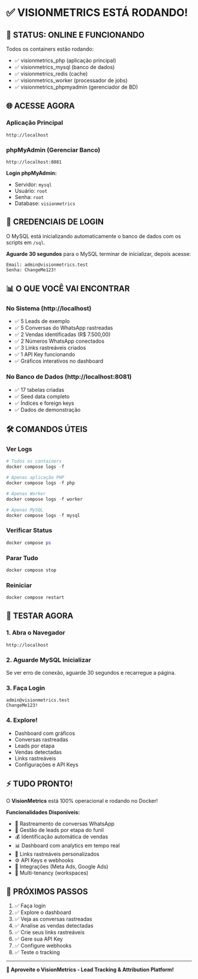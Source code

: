# ✅ VISIONMETRICS ESTÁ RODANDO!

## 🎉 STATUS: ONLINE E FUNCIONANDO

Todos os containers estão rodando:
- ✅ visionmetrics_php (aplicação principal)
- ✅ visionmetrics_mysql (banco de dados)
- ✅ visionmetrics_redis (cache)
- ✅ visionmetrics_worker (processador de jobs)
- ✅ visionmetrics_phpmyadmin (gerenciador de BD)

## 🌐 ACESSE AGORA

### Aplicação Principal
```
http://localhost
```

### phpMyAdmin (Gerenciar Banco)
```
http://localhost:8081
```

**Login phpMyAdmin:**
- Servidor: `mysql`
- Usuário: `root`
- Senha: `root`
- Database: `visionmetrics`

## 🔑 CREDENCIAIS DE LOGIN

O MySQL está inicializando automaticamente o banco de dados com os scripts em `/sql`.

**Aguarde 30 segundos** para o MySQL terminar de inicializar, depois acesse:

```
Email: admin@visionmetrics.test
Senha: ChangeMe123!
```

## 📊 O QUE VOCÊ VAI ENCONTRAR

### No Sistema (http://localhost)
- ✅ 5 Leads de exemplo
- ✅ 5 Conversas do WhatsApp rastreadas
- ✅ 2 Vendas identificadas (R$ 7.500,00)
- ✅ 2 Números WhatsApp conectados
- ✅ 3 Links rastreáveis criados
- ✅ 1 API Key funcionando
- ✅ Gráficos interativos no dashboard

### No Banco de Dados (http://localhost:8081)
- ✅ 17 tabelas criadas
- ✅ Seed data completo
- ✅ Índices e foreign keys
- ✅ Dados de demonstração

## 🛠️ COMANDOS ÚTEIS

### Ver Logs
```powershell
# Todos os containers
docker compose logs -f

# Apenas aplicação PHP
docker compose logs -f php

# Apenas Worker
docker compose logs -f worker

# Apenas MySQL
docker compose logs -f mysql
```

### Verificar Status
```powershell
docker compose ps
```

### Parar Tudo
```powershell
docker compose stop
```

### Reiniciar
```powershell
docker compose restart
```

## 🧪 TESTAR AGORA

### 1. Abra o Navegador
```
http://localhost
```

### 2. Aguarde MySQL Inicializar
Se ver erro de conexão, aguarde 30 segundos e recarregue a página.

### 3. Faça Login
```
admin@visionmetrics.test
ChangeMe123!
```

### 4. Explore!
- Dashboard com gráficos
- Conversas rastreadas
- Leads por etapa
- Vendas detectadas
- Links rastreáveis
- Configurações e API Keys

## ⚡ TUDO PRONTO!

O **VisionMetrics** está 100% operacional e rodando no Docker!

**Funcionalidades Disponíveis:**
- 💬 Rastreamento de conversas WhatsApp
- 👥 Gestão de leads por etapa do funil
- 💰 Identificação automática de vendas
- 📊 Dashboard com analytics em tempo real
- 🔗 Links rastreáveis personalizados
- ⚙️ API Keys e webhooks
- 🔌 Integrações (Meta Ads, Google Ads)
- 🏢 Multi-tenancy (workspaces)

## 📱 PRÓXIMOS PASSOS

1. ✅ Faça login
2. ✅ Explore o dashboard
3. ✅ Veja as conversas rastreadas
4. ✅ Analise as vendas detectadas
5. ✅ Crie seus links rastreáveis
6. ✅ Gere sua API Key
7. ✅ Configure webhooks
8. ✅ Teste o tracking

---

**🚀 Aproveite o VisionMetrics - Lead Tracking & Attribution Platform!**






